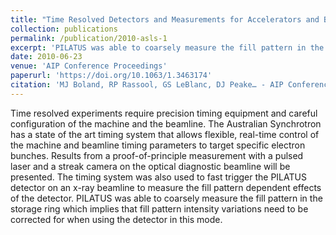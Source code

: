 ```yaml
---
title: "Time Resolved Detectors and Measurements for Accelerators and Beamlines at the Australian Synchrotron"
collection: publications
permalink: /publication/2010-asls-1
excerpt: 'PILATUS was able to coarsely measure the fill pattern in the storage ring which implies that fill pattern intensity variations need to be corrected for when using the detector in this mode.'
date: 2010-06-23
venue: 'AIP Conference Proceedings'
paperurl: 'https://doi.org/10.1063/1.3463174'
citation: 'MJ Boland, RP Rassool, GS LeBlanc, DJ Peake… - AIP Conference Proceedings, 2010'
---
```

Time resolved experiments require precision timing equipment and careful configuration of the machine and the beamline. The Australian Synchrotron has a state of the art timing system that allows flexible, real-time control of the machine and beamline timing parameters to target specific electron bunches. Results from a proof-of-principle measurement with a pulsed laser and a streak camera on the optical diagnostic beamline will be presented. The timing system was also used to fast trigger the PILATUS detector on an x-ray beamline to measure the fill pattern dependent effects of the detector. PILATUS was able to coarsely measure the fill pattern in the storage ring which implies that fill pattern intensity variations need to be corrected for when using the detector in this mode.